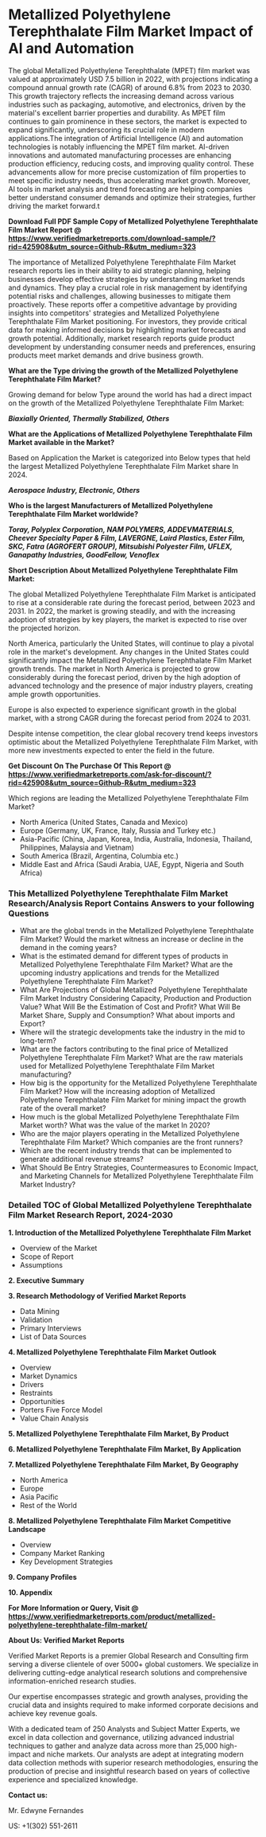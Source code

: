 <meta name="title" content="Global Metallized Polyethylene Terephthalate Film Market Impact of AI and Automation"><meta name="description" content="The global Metallized Polyethylene Terephthalate (MPET) film market was valued at approximately USD 7.5 billion in 2022, with projections indicating a compound annual gro"><meta name="title" content="Metallized Polyethylene Terephthalate Film Market Size, Share, Scope, Trends, Growth, Opportunities, Analysis, Forecast"><h1>Metallized Polyethylene Terephthalate Film Market Impact of AI and Automation</h1>The global Metallized Polyethylene Terephthalate (MPET) film market was valued at approximately USD 7.5 billion in 2022, with projections indicating a compound annual growth rate (CAGR) of around 6.8% from 2023 to 2030. This growth trajectory reflects the increasing demand across various industries such as packaging, automotive, and electronics, driven by the material's excellent barrier properties and durability. As MPET film continues to gain prominence in these sectors, the market is expected to expand significantly, underscoring its crucial role in modern applications.The integration of Artificial Intelligence (AI) and automation technologies is notably influencing the MPET film market. AI-driven innovations and automated manufacturing processes are enhancing production efficiency, reducing costs, and improving quality control. These advancements allow for more precise customization of film properties to meet specific industry needs, thus accelerating market growth. Moreover, AI tools in market analysis and trend forecasting are helping companies better understand consumer demands and optimize their strategies, further driving the market forward.t</p><p id="" class=""><strong>Download Full PDF Sample Copy of Metallized Polyethylene Terephthalate Film Market Report @ <a href="https://www.verifiedmarketreports.com/download-sample/?rid=425908&utm_source=Github-R&utm_medium=323" target="_blank">https://www.verifiedmarketreports.com/download-sample/?rid=425908&utm_source=Github-R&utm_medium=323</a></strong></p><p>The importance of&nbsp;Metallized Polyethylene Terephthalate Film Market research reports lies in their ability to aid strategic planning, helping businesses develop effective strategies by understanding market trends and dynamics. They play a crucial role in risk management by identifying potential risks and challenges, allowing businesses to mitigate them proactively. These reports offer a competitive advantage by providing insights into competitors' strategies and Metallized Polyethylene Terephthalate Film Market positioning. For investors, they provide critical data for making informed decisions by highlighting market forecasts and growth potential. Additionally, market research reports guide product development by understanding consumer needs and preferences, ensuring products meet market demands and drive business growth.</p><p><strong>What are the&nbsp;Type driving the growth of the Metallized Polyethylene Terephthalate Film Market?</strong></p><p id="" class="">Growing demand for below Type around the world has had a direct impact on the growth of the Metallized Polyethylene Terephthalate Film Market:</p><em><strong>Biaxially Oriented, Thermally Stabilized, Others</strong></em></p><strong>What are the&nbsp;Applications&nbsp;of Metallized Polyethylene Terephthalate Film Market available in the Market?</strong></p><p id="" class="">Based on Application the Market is categorized into Below types that held the largest Metallized Polyethylene Terephthalate Film Market share In 2024.</p><em><strong>Aerospace Industry, Electronic, Others</strong></em></p><strong>Who is the largest Manufacturers of Metallized Polyethylene Terephthalate Film Market worldwide?</strong></p><p><em><strong>Toray, Polyplex Corporation, NAM POLYMERS, ADDEVMATERIALS, Cheever Specialty Paper & Film, LAVERGNE, Laird Plastics, Ester Film, SKC, Fatra (AGROFERT GROUP), Mitsubishi Polyester Film, UFLEX, Ganapathy Industries, GoodFellow, Venoflex</strong></em></p><p id="" class=""><strong>Short Description About Metallized Polyethylene Terephthalate Film Market:</strong></p><p>The global Metallized Polyethylene Terephthalate Film Market is anticipated to rise at a considerable rate during the forecast period, between 2023 and 2031. In 2022, the market is growing steadily, and with the increasing adoption of strategies by key players, the market is expected to rise over the projected horizon.</p><p>North America, particularly the United States, will continue to play a pivotal role in the market's development. Any changes in the United States could significantly impact the Metallized Polyethylene Terephthalate Film Market growth trends. The market in North America is projected to grow considerably during the forecast period, driven by the high adoption of advanced technology and the presence of major industry players, creating ample growth opportunities.</p><p>Europe is also expected to experience significant growth in the global market, with a strong CAGR during the forecast period from 2024 to 2031.</p><p>Despite intense competition, the clear global recovery trend keeps investors optimistic about the Metallized Polyethylene Terephthalate Film Market, with more new investments expected to enter the field in the future.</p><p id="" class=""><strong>Get Discount On The Purchase Of This Report @ <a href="https://www.verifiedmarketreports.com/ask-for-discount/?rid=425908&utm_source=Github-R&utm_medium=323" target="_blank">https://www.verifiedmarketreports.com/ask-for-discount/?rid=425908&utm_source=Github-R&utm_medium=323</a></strong></p>Which regions are leading the Metallized Polyethylene Terephthalate Film Market?</p><ul><li>North America (United States, Canada and Mexico)</li><li>Europe (Germany, UK, France, Italy, Russia and Turkey etc.)</li><li>Asia-Pacific (China, Japan, Korea, India, Australia, Indonesia, Thailand, Philippines, Malaysia and Vietnam)</li><li>South America (Brazil, Argentina, Columbia etc.)</li><li>Middle East and Africa (Saudi Arabia, UAE, Egypt, Nigeria and South Africa)</li></ul><h3 id="" class="">This Metallized Polyethylene Terephthalate Film Market Research/Analysis Report Contains Answers to your following Questions</h3><ul><li>What are the global trends in the Metallized Polyethylene Terephthalate Film Market? Would the market witness an increase or decline in the demand in the coming years?</li><li>What is the estimated demand for different types of products in Metallized Polyethylene Terephthalate Film Market? What are the upcoming industry applications and trends for the Metallized Polyethylene Terephthalate Film Market?</li><li>What Are Projections of Global Metallized Polyethylene Terephthalate Film Market Industry Considering Capacity, Production and Production Value? What Will Be the Estimation of Cost and Profit? What Will Be Market Share, Supply and Consumption? What about imports and Export?</li><li>Where will the strategic developments take the industry in the mid to long-term?</li><li>What are the factors contributing to the final price of Metallized Polyethylene Terephthalate Film Market? What are the raw materials used for Metallized Polyethylene Terephthalate Film Market manufacturing?</li><li>How big is the opportunity for the Metallized Polyethylene Terephthalate Film Market? How will the increasing adoption of Metallized Polyethylene Terephthalate Film Market for mining impact the growth rate of the overall market?</li><li>How much is the global Metallized Polyethylene Terephthalate Film Market worth? What was the value of the market In 2020?</li><li>Who are the major players operating in the Metallized Polyethylene Terephthalate Film Market? Which companies are the front runners?</li><li>Which are the recent industry trends that can be implemented to generate additional revenue streams?</li><li>What Should Be Entry Strategies, Countermeasures to Economic Impact, and Marketing Channels for Metallized Polyethylene Terephthalate Film Market Industry?</li></ul><h3 id="" class="">Detailed TOC of Global Metallized Polyethylene Terephthalate Film Market Research Report, 2024-2030</h3><p id="" class=""><strong>1. Introduction of the Metallized Polyethylene Terephthalate Film Market</strong></p><ul><li>Overview of the Market</li><li>Scope of Report</li><li>Assumptions</li></ul><p id="" class=""><strong>2. Executive Summary</strong></p><p id="" class=""><strong>3. Research Methodology of Verified Market Reports</strong></p><ul><li>Data Mining</li><li>Validation</li><li>Primary Interviews</li><li>List of Data Sources</li></ul><p id="" class=""><strong>4. Metallized Polyethylene Terephthalate Film Market Outlook</strong></p><ul><li>Overview</li><li>Market Dynamics</li><li>Drivers</li><li>Restraints</li><li>Opportunities</li><li>Porters Five Force Model</li><li>Value Chain Analysis</li></ul><p id="" class=""><strong>5. Metallized Polyethylene Terephthalate Film Market, By Product</strong></p><p id="" class=""><strong>6. Metallized Polyethylene Terephthalate Film Market, By Application</strong></p><p id="" class=""><strong>7. Metallized Polyethylene Terephthalate Film Market, By Geography</strong></p><ul><li>North America</li><li>Europe</li><li>Asia Pacific</li><li>Rest of the World</li></ul><p id="" class=""><strong>8. Metallized Polyethylene Terephthalate Film Market Competitive Landscape</strong></p><ul><li>Overview</li><li>Company Market Ranking</li><li>Key Development Strategies</li></ul><p id="" class=""><strong>9. Company Profiles</strong></p><p id="" class=""><strong>10. Appendix</strong></p><p id="" class=""><strong>For More Information or Query, Visit @ <a href="https://www.verifiedmarketreports.com/product/metallized-polyethylene-terephthalate-film-market/" target="_blank">https://www.verifiedmarketreports.com/product/metallized-polyethylene-terephthalate-film-market/</a></strong></p><p id="" class=""><strong>About Us: Verified Market Reports</strong></p><p id="" class="">Verified Market Reports is a premier Global Research and Consulting firm serving a diverse clientele of over 5000+ global customers. We specialize in delivering cutting-edge analytical research solutions and comprehensive information-enriched research studies.</p><p id="" class="">Our expertise encompasses strategic and growth analyses, providing the crucial data and insights required to make informed corporate decisions and achieve key revenue goals.</p><p id="" class="">With a dedicated team of 250 Analysts and Subject Matter Experts, we excel in data collection and governance, utilizing advanced industrial techniques to gather and analyze data across more than 25,000 high-impact and niche markets. Our analysts are adept at integrating modern data collection methods with superior research methodologies, ensuring the production of precise and insightful research based on years of collective experience and specialized knowledge.</p><p id="" class=""><strong>Contact us:</strong></p><p id="" class="">Mr. Edwyne Fernandes</p><p id="" class="">US: +1(302) 551-2611</p>